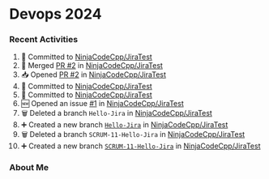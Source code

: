 # Devops 2024
### Recent Activities
<!--START_SECTION:activity-->
1. 📝 Committed to [NinjaCodeCpp/JiraTest](https://github.com/NinjaCodeCpp/JiraTest/commit/920ce24c6cb36e7dae8e5a839605c07c1077f66a)
2. 🔀 Merged [PR #2](https://github.com/NinjaCodeCpp/JiraTest/pull/2) in [NinjaCodeCpp/JiraTest](https://github.com/NinjaCodeCpp/JiraTest)
3. 📥 Opened [PR #2](https://github.com/NinjaCodeCpp/JiraTest/pull/2) in [NinjaCodeCpp/JiraTest](https://github.com/NinjaCodeCpp/JiraTest)
4. 📝 Committed to [NinjaCodeCpp/JiraTest](https://github.com/NinjaCodeCpp/JiraTest/commit/362ada2b9d43d42a4cd3dd0718f5adf119983d34)
5. 📝 Committed to [NinjaCodeCpp/JiraTest](https://github.com/NinjaCodeCpp/JiraTest/commit/920ce24c6cb36e7dae8e5a839605c07c1077f66a)
6. 🆕 Opened an issue [#1](https://github.com/NinjaCodeCpp/JiraTest/issues/1) in [NinjaCodeCpp/JiraTest](https://github.com/NinjaCodeCpp/JiraTest)
7. 🗑️ Deleted a branch `Hello-Jira` in [NinjaCodeCpp/JiraTest](https://github.com/NinjaCodeCpp/JiraTest)
8. ➕ Created a new branch [`Hello-Jira`](https://github.com/NinjaCodeCpp/JiraTest/tree/Hello-Jira) in [NinjaCodeCpp/JiraTest](https://github.com/NinjaCodeCpp/JiraTest)
9. 🗑️ Deleted a branch `SCRUM-11-Hello-Jira` in [NinjaCodeCpp/JiraTest](https://github.com/NinjaCodeCpp/JiraTest)
10. ➕ Created a new branch [`SCRUM-11-Hello-Jira`](https://github.com/NinjaCodeCpp/JiraTest/tree/SCRUM-11-Hello-Jira) in [NinjaCodeCpp/JiraTest](https://github.com/NinjaCodeCpp/JiraTest)
<!--END_SECTION:activity-->

### About Me
<!-- MYLINKS:START -->
<!-- MYLINKS:END -->
